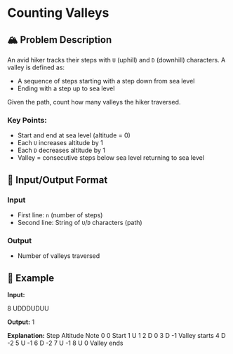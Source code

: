 # Counting Valleys

## 🏔️ Problem Description
An avid hiker tracks their steps with `U` (uphill) and `D` (downhill) characters. A valley is defined as:
- A sequence of steps starting with a step down from sea level
- Ending with a step up to sea level

Given the path, count how many valleys the hiker traversed.

### Key Points:
- Start and end at sea level (altitude = 0)
- Each `U` increases altitude by 1
- Each `D` decreases altitude by 1
- Valley = consecutive steps below sea level returning to sea level

## 🎯 Input/Output Format

### Input
- First line: `n` (number of steps)
- Second line: String of `U`/`D` characters (path)

### Output
- Number of valleys traversed

## 📝 Example

**Input:**

8
UDDDUDUU


**Output:**
1

**Explanation:**
Step Altitude Note
0 0 Start
1 U 1
2 D 0
3 D -1 Valley starts
4 D -2
5 U -1
6 D -2
7 U -1
8 U 0 Valley ends